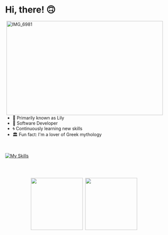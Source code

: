 # Hi, there! 🙃

<img src="https://github.com/user-attachments/assets/602a72ba-da6a-4369-8ef8-1e30f25f9759" alt="IMG_6981" align="right" width=500 height=300/>

- 🩷 Primarily known as Lily
- 🐛 Software Developer
- 🌀 Continuously learning new skills
- 🏛️ Fun fact: I'm a lover of Greek mythology

<br>

[![My Skills](https://skillicons.dev/icons?i=django,docker,flask,postgresql,postman,python&perline=5)](https://skillicons.dev)

<br>
<br>
<p align="center">
<img height="166em" src="https://github-readme-stats.vercel.app/api?username=liviadfsilva&custom_title=GitHub%20Stats&rank_icon=github&show_icons=true&count_private=true&hide=issues&title_color=FEBBCC&icon_color=FFF5F0&text_color=9198a1&bg_color=0d1117"/>&nbsp;
    <img height="166em" src="https://github-readme-stats.vercel.app/api/top-langs/?username=liviadfsilva&hide=css&layout=compact&langs_count=6&count_private=true&title_color=FEBBCC&icon_color=4682B4&text_color=9198a1&bg_color=0d1117"/>
</p>
<!---
liviadfsilva/liviadfsilva is a ✨ special ✨ repository because its `README.md` (this file) appears on your GitHub profile.
You can click the Preview link to take a look at your changes.
--->
